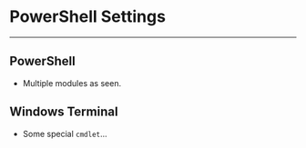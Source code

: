 # PowerShell Settings
---

## PowerShell
- Multiple modules as seen.

## Windows Terminal
- Some special `cmdlet`...


